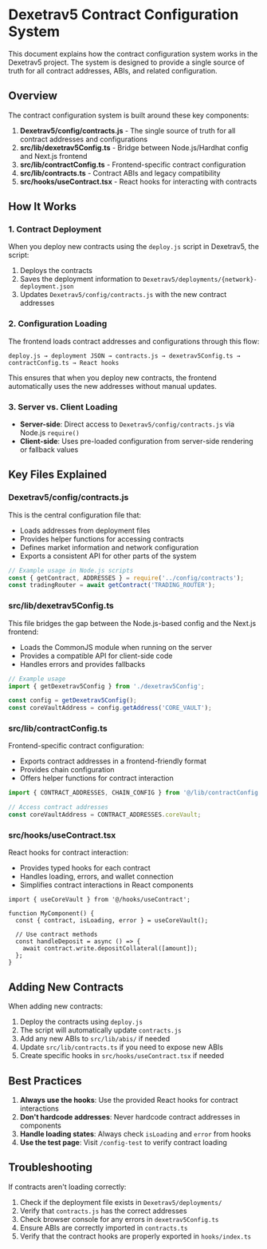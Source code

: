 # Dexetrav5 Contract Configuration System

This document explains how the contract configuration system works in the Dexetrav5 project. The system is designed to provide a single source of truth for all contract addresses, ABIs, and related configuration.

## Overview

The contract configuration system is built around these key components:

1. **Dexetrav5/config/contracts.js** - The single source of truth for all contract addresses and configurations
2. **src/lib/dexetrav5Config.ts** - Bridge between Node.js/Hardhat config and Next.js frontend
3. **src/lib/contractConfig.ts** - Frontend-specific contract configuration
4. **src/lib/contracts.ts** - Contract ABIs and legacy compatibility
5. **src/hooks/useContract.tsx** - React hooks for interacting with contracts

## How It Works

### 1. Contract Deployment

When you deploy new contracts using the `deploy.js` script in Dexetrav5, the script:

1. Deploys the contracts
2. Saves the deployment information to `Dexetrav5/deployments/{network}-deployment.json`
3. Updates `Dexetrav5/config/contracts.js` with the new contract addresses

### 2. Configuration Loading

The frontend loads contract addresses and configurations through this flow:

```
deploy.js → deployment JSON → contracts.js → dexetrav5Config.ts → contractConfig.ts → React hooks
```

This ensures that when you deploy new contracts, the frontend automatically uses the new addresses without manual updates.

### 3. Server vs. Client Loading

- **Server-side**: Direct access to `Dexetrav5/config/contracts.js` via Node.js `require()`
- **Client-side**: Uses pre-loaded configuration from server-side rendering or fallback values

## Key Files Explained

### Dexetrav5/config/contracts.js

This is the central configuration file that:

- Loads addresses from deployment files
- Provides helper functions for accessing contracts
- Defines market information and network configuration
- Exports a consistent API for other parts of the system

```js
// Example usage in Node.js scripts
const { getContract, ADDRESSES } = require('../config/contracts');
const tradingRouter = await getContract('TRADING_ROUTER');
```

### src/lib/dexetrav5Config.ts

This file bridges the gap between the Node.js-based config and the Next.js frontend:

- Loads the CommonJS module when running on the server
- Provides a compatible API for client-side code
- Handles errors and provides fallbacks

```typescript
// Example usage
import { getDexetrav5Config } from './dexetrav5Config';

const config = getDexetrav5Config();
const coreVaultAddress = config.getAddress('CORE_VAULT');
```

### src/lib/contractConfig.ts

Frontend-specific contract configuration:

- Exports contract addresses in a frontend-friendly format
- Provides chain configuration
- Offers helper functions for contract interaction

```typescript
import { CONTRACT_ADDRESSES, CHAIN_CONFIG } from '@/lib/contractConfig';

// Access contract addresses
const coreVaultAddress = CONTRACT_ADDRESSES.coreVault;
```

### src/hooks/useContract.tsx

React hooks for contract interaction:

- Provides typed hooks for each contract
- Handles loading, errors, and wallet connection
- Simplifies contract interactions in React components

```tsx
import { useCoreVault } from '@/hooks/useContract';

function MyComponent() {
  const { contract, isLoading, error } = useCoreVault();
  
  // Use contract methods
  const handleDeposit = async () => {
    await contract.write.depositCollateral([amount]);
  };
}
```

## Adding New Contracts

When adding new contracts:

1. Deploy the contracts using `deploy.js`
2. The script will automatically update `contracts.js`
3. Add any new ABIs to `src/lib/abis/` if needed
4. Update `src/lib/contracts.ts` if you need to expose new ABIs
5. Create specific hooks in `src/hooks/useContract.tsx` if needed

## Best Practices

1. **Always use the hooks**: Use the provided React hooks for contract interactions
2. **Don't hardcode addresses**: Never hardcode contract addresses in components
3. **Handle loading states**: Always check `isLoading` and `error` from hooks
4. **Use the test page**: Visit `/config-test` to verify contract loading

## Troubleshooting

If contracts aren't loading correctly:

1. Check if the deployment file exists in `Dexetrav5/deployments/`
2. Verify that `contracts.js` has the correct addresses
3. Check browser console for any errors in `dexetrav5Config.ts`
4. Ensure ABIs are correctly imported in `contracts.ts`
5. Verify that the contract hooks are properly exported in `hooks/index.ts`
